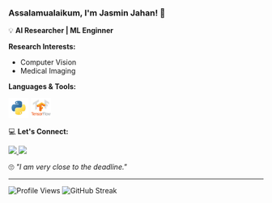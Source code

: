 ### Assalamualaikum, I'm Jasmin Jahan! 🌸

💡 **AI Researcher | ML Enginner**

**Research Interests:**  
- Computer Vision  
- Medical Imaging  

**Languages & Tools:**  
<p align="left">
  <img src="https://raw.githubusercontent.com/github/explore/main/topics/python/python.png" width="40">
  <img src="https://raw.githubusercontent.com/github/explore/main/topics/tensorflow/tensorflow.png" width="40">
</p>

💻 **Let's Connect:**  
<p align="left">
  <a href="https://www.linkedin.com/in/jasminjahanpuspo/">
    <img src="https://upload.wikimedia.org/wikipedia/commons/c/ca/LinkedIn_logo_initials.png" width="40">
  </a>
  <a href=" https://www.kaggle.com/jasminpuspo">
    <img src="https://upload.wikimedia.org/wikipedia/commons/7/7c/Kaggle_logo.png" width="40">
  </a>
</p>

🙄 _"I am very close to the deadline."_

---

<p align="left">
  <img src="https://komarev.com/ghpvc/?username=your-github&style=flat&color=blue" alt="Profile Views">
  <img src="https://github-readme-streak-stats.herokuapp.com/?user=your-github&theme=default" alt="GitHub Streak">
</p>
